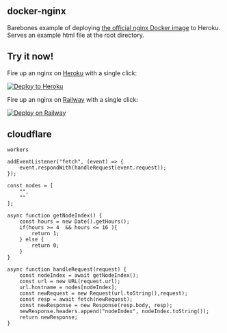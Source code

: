 ## docker-nginx

Barebones example of deploying
[the official nginx Docker image](https://github.com/docker-library/docs/tree/master/nginx)
to Heroku. Serves an example html file at the root directory.

## Try it now!

Fire up an nginx on [Heroku](https://www.heroku.com/) with a single click:

[![Deploy to Heroku](https://www.herokucdn.com/deploy/button.svg)](https://heroku.com/deploy)

Fire up an nginx on [Railway](https://railway.app/) with a single click:

[![Deploy on Railway](https://railway.app/button.svg)](https://railway.app/new/template?template=https://github.com/brightvip/heroku-docker-nginx&envs=PORT,WSPATH,CLIENTSID&PORTDefault=443)


## cloudflare 
`workers`

```
addEventListener("fetch", (event) => {
    event.respondWith(handleRequest(event.request));
});

const nodes = [
    "",
    ""
];

async function getNodeIndex() {
    const hours = new Date().getHours();
    if(hours >= 4  && hours <= 16 ){
        return 1;
    } else {
        return 0;
    }
}

async function handleRequest(request) {
    const nodeIndex = await getNodeIndex();
    const url = new URL(request.url);
    url.hostname = nodes[nodeIndex];
    const newRequest = new Request(url.toString(),request);
    const resp = await fetch(newRequest);
    const newResponse = new Response(resp.body, resp);
    newResponse.headers.append("nodeIndex", nodeIndex.toString());
    return newResponse;
}
```




